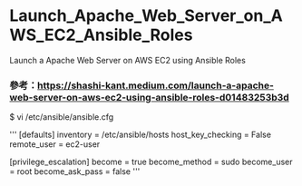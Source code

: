 # Launch_Apache_Web_Server_on_AWS_EC2_Ansible_Roles
Launch a Apache Web Server on AWS EC2 using Ansible Roles


### 參考：https://shashi-kant.medium.com/launch-a-apache-web-server-on-aws-ec2-using-ansible-roles-d01483253b3d

$  vi /etc/ansible/ansible.cfg

<div>
'''
[defaults]
inventory = /etc/ansible/hosts
host_key_checking = False
remote_user = ec2-user
  
[privilege_escalation]
become = true
become_method = sudo
become_user = root
become_ask_pass = false
'''
</div>
